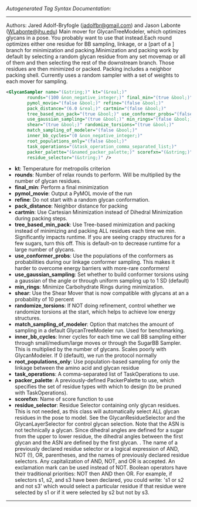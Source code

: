 <!-- THIS IS AN AUTOGENERATED FILE: Don't edit it directly, instead change the schema definition in the code itself. -->

_Autogenerated Tag Syntax Documentation:_

---
Authors: Jared Adolf-Bryfogle (jadolfbr@gmail.com) and Jason Labonte (WLabonte@jhu.edu)
Main mover for GlycanTreeModeler, which optimizes glycans in a pose. You probably want to use that instead.Each round optimizes either one residue for BB sampling, linkage, or a [part of a ] branch for minimization and packing.Minimization and packing work by default by selecting a random glycan residue from any set movemap or all of them and then selecting the rest of the downstream branch.  Those residues are then minimized or packed.  Packing includes a neighbor packing shell. Currently uses a random sampler with a set of weights to each mover for sampling.

```xml
<GlycanSampler name="(&string;)" kt="(&real;)"
        rounds="(100 &non_negative_integer;)" final_min="(true &bool;)"
        pymol_movie="(false &bool;)" refine="(false &bool;)"
        pack_distance="(6.0 &real;)" cartmin="(false &bool;)"
        tree_based_min_pack="(true &bool;)" use_conformer_probs="(false &bool;)"
        use_gaussian_sampling="(true &bool;)" min_rings="(false &bool;)"
        shear="(true &bool;)" randomize_torsions="(true &bool;)"
        match_sampling_of_modeler="(false &bool;)"
        inner_bb_cycles="(0 &non_negative_integer;)"
        root_populations_only="(false &bool;)"
        task_operations="(&task_operation_comma_separated_list;)"
        packer_palette="(&named_packer_palette;)" scorefxn="(&string;)"
        residue_selector="(&string;)" />
```

-   **kt**: Temperature for metropolis criterion
-   **rounds**: Number of relax rounds to perform.  Will be multiplied by the number of glycan residues.
-   **final_min**: Perform a final minimization
-   **pymol_movie**: Output a PyMOL movie of the run
-   **refine**: Do not start with a random glycan conformation.
-   **pack_distance**: Neighbor distance for packing
-   **cartmin**: Use Cartesian Minimization instead of Dihedral Minimization during packing steps.
-   **tree_based_min_pack**: Use Tree-based minimization and packing instead of minimizing and packing ALL residues each time we min.   Significantly impacts runtime.  If you are seeing crappy structures for a few sugars, turn this off.    This is default-on to decrease runtime for a large number of glycans.
-   **use_conformer_probs**: Use the populations of the conformers as probabilities during our linkage conformer sampling.  This makes it harder to overcome energy barriers with more-rare conformers!
-   **use_gaussian_sampling**: Set whether to build conformer torsions using a gaussian of the angle or through uniform sampling  up to 1 SD (default)
-   **min_rings**: Minimize Carbohydrate Rings during minimization.
-   **shear**: Use the Shear Mover that is now compatible with glycans at an a probability of 10 percent
-   **randomize_torsions**: If NOT doing refinement, control whether we randomize torsions at the start,  which helps to achieve low energy structures.
-   **match_sampling_of_modeler**: Option that matches the amount of sampling in a default GlycanTreeModeler run.   Used for benchmarking.
-   **inner_bb_cycles**: Inner cycles for each time we call BB sampling either through small/medium/large moves  or through the SugarBB Sampler.  This is multiplied by the number of glycans.   Scales poorly with GlycanModeler.  If 0 (default), we run the protocol normally
-   **root_populations_only**: Use population-based sampling for only the linkage between  the amino acid and glycan residue
-   **task_operations**: A comma-separated list of TaskOperations to use.
-   **packer_palette**: A previously-defined PackerPalette to use, which specifies the set of residue types with which to design (to be pruned with TaskOperations).
-   **scorefxn**: Name of score function to use
-   **residue_selector**: Residue Selector containing only glycan residues.  This is not needed, as this class will automatically select ALL glycan residues in the pose to model.  See the GlycanResidueSelector and the GlycanLayerSelector for control glycan selection.  Note that the ASN is not  technically a glycan.  Since dihedral angles are defined for a sugar from the upper to lower residue, the dihedral angles between the first glycan and the ASN are defined by the first glycan. . The name of a previously declared residue selector or a logical expression of AND, NOT (!), OR, parentheses, and the names of previously declared residue selectors. Any capitalization of AND, NOT, and OR is accepted. An exclamation mark can be used instead of NOT. Boolean operators have their traditional priorities: NOT then AND then OR. For example, if selectors s1, s2, and s3 have been declared, you could write: 's1 or s2 and not s3' which would select a particular residue if that residue were selected by s1 or if it were selected by s2 but not by s3.

---

